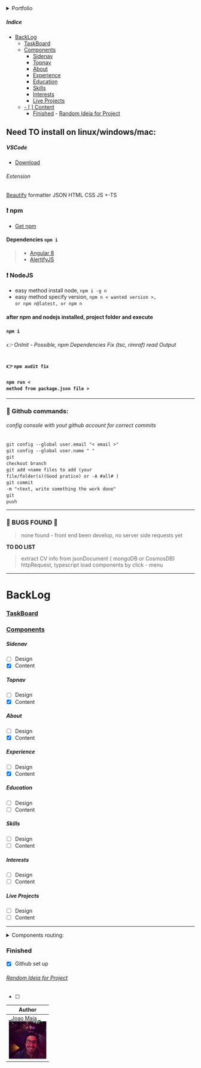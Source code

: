 <details>
<summary> Portfolio </summary>
   Angular Material + Bootstrap CSS 
   <br>Angular TS Lint Rules 
   <br>C# Server Side (not fully implemented yet) 
  personal development plan
</details>


##### Indice
- [BackLog](#backlog)
    - [TaskBoard](#taskboard)
    - [Components](#components)
        - [Sidenav](#sidenav)
        - [Topnav](#topnav)
        - [About](#about)
        - [Experience](#experience)
        - [Education](#education)
        - [Skills](#skills)
        - [Interests](#interests)
        - [Live Projects](#live-projects)
  - [- [ ] Content](#content)
    - [Finished](#finished)
          - [Random Ideia for Project](#random-ideia-for-project)


## Need TO install on linux/windows/mac:
##### VSCode

- [Download](https://code.visualstudio.com/Download)

<h6> Extension </h6>

[Beautify](https://marketplace.visualstudio.com/items?itemName=HookyQR.beautify) formatter JSON HTML CSS JS +-TS


### :exclamation: npm
-   [Get npm](https://www.npmjs.com/get-npm)
#### Dependencies <code>npm i </code>
> - [ Angular 8 ]()
> - [ AlertifyJS ]()

### :exclamation: NodeJS
-   easy method install node, <code>npm i -g n</code>
-   easy method specify version, <code>npm  n &lt; wanted version >, or npm  n@latest, or npm n </code>

#### after npm and nodejs installed, project folder and execute
#### <code>npm i</code>
###### :point_right: OnInit - Possible, npm Dependencies Fix (tsc, rimraf) read Output 
#### :point_right: <code>npm audit fix</code>
#### <code>npm run &lt; method from package.json file ></code>

* * *

### :bust_in_silhouette: Github commands:

###### config console with yout github account for correct commits

<code>git config --global user.email "&lt; email >"</code>
<br><code>git config --global user.name " " </code>
<br><code>git checkout  branch </code> 
<br><code>git add &lt;name  files  to  add  (your  file/folder(s)(Good  pratice)  or  -A  #all#  )</code>
<br><code>git commit -m "&lt;text,  write  something  the work done"</code>
<br><code>git push</code>

* * *

### :anger: BUGS FOUND :anger:

>    none found - front end been develop, no server side requests yet

 **TO DO LIST**

> extract CV info from jsonDocument ( mongoDB or CosmosDB)
> <br>httpRequest, typescript load components by click  - menu 

* * *
# BackLog


### [TaskBoard](#indice)
### [Components](#indice)
##### Sidenav
 - [ ] Design
 - [x] Content
##### Topnav
 - [ ] Design
 - [x] Content
##### About
 - [ ] Design
 - [x] Content
##### Experience
- [ ] Design
- [x] Content
##### Education
- [ ] Design
- [ ] Content
##### Skills
- [ ] Design
- [ ] Content
##### Interests
- [ ] Design
- [ ] Content
##### Live Projects
- [ ] Design
- [ ] Content
--- 

<details>

<summary>Components routing:</summary>

<code>
<br>appModule [ 
  <br>    [headerComponent, navbarComponent],
   <br>    [aboutComponent, experienceComponent]
<br>]</code>

</details>

### Finished

-   [x] Github set up 


###### [Random Ideia for Project](#indice)

-   [ ] 




|Author|  
|--|
|<a  href="https://twitter.com/wannabevunf1">[_Joao Maia _ ](https://github.coventry.ac.uk/deoiveij/)<br><img  src="https://github.com/vunf1/cplusplus_GAME/blob/master/authorsIMG/joao_maia.jpg?raw=true"  width="100"></a>  | 
